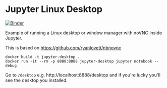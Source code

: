 # Jupyter Linux Desktop
[![Binder](https://mybinder.org/badge_logo.svg)](https://mybinder.org/v2/gist/manics/7d1f4b76ce06c2bb07db88e3496a1561/master?urlpath=desktop)

Example of running a Linux desktop or window manager with noVNC inside Jupyter.

This is based on https://github.com/ryanlovett/nbnovnc

```
docker build -t jupyter-desktop .
docker run -it --rm -p 8888:8888 jupyter-desktop jupyter notebook --debug
```
Go to `/desktop` e.g. http://localhost:8888/desktop and if you're lucky you'll see the desktop you installed.
